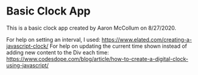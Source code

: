 # Basic Clock App
This is a basic clock app created by Aaron McCollum on 8/27/2020.

For help on setting an interval, I used: https://www.elated.com/creating-a-javascript-clock/
For help on updating the current time shown instead of adding new content to the Div each time: https://www.codesdope.com/blog/article/how-to-create-a-digital-clock-using-javascript/
